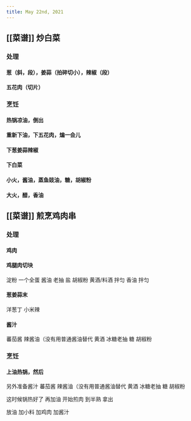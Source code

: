 ```yaml
---
title: May 22nd, 2021
---
```


## [[菜谱]] 炒白菜
### 处理
#### 葱（斜，段），姜蒜（拍碎切小），辣椒（段）
#### 五花肉（切片）
### 烹饪
#### 热锅凉油，倒出
#### 重新下油，下五花肉，煸一会儿
#### 下葱姜蒜辣椒
#### 下白菜
#### 小火，酱油，蒸鱼豉油，糖，胡椒粉
#### 大火，醋，香油
## [[菜谱]] 煎烹鸡肉串
### 处理
#### 鸡肉
#### 鸡腿肉切块
淀粉
一个全蛋
酱油
老抽
盐
胡椒粉
黄酒/料酒
拌匀
香油
拌匀
#### 葱姜蒜末
洋葱丁
小米辣
#### 酱汁
蕃茄酱 
辣酱油（没有用普通酱油替代
黄酒
冰糖老抽
糖
胡椒粉
### 烹饪
#### 上油热锅，然后

另外准备酱汁
蕃茄酱 
辣酱油（没有用普通酱油替代
黄酒
冰糖老抽
糖
胡椒粉

这时候锅热好了
再加油
开始煎肉
到半熟
拿出

放油
加小料
加鸡肉
加酱汁
